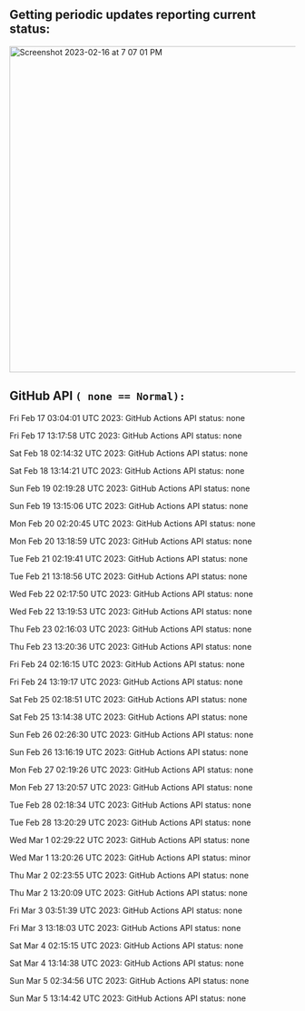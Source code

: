 
## Getting periodic updates reporting current status:
<img width="575" alt="Screenshot 2023-02-16 at 7 07 01 PM" src="https://user-images.githubusercontent.com/31228460/219539578-f880fea9-7a9d-4f7d-a7e2-5ce3d90ab466.png">

## GitHub API `( none == Normal):`

Fri Feb 17 03:04:01 UTC 2023: GitHub Actions API status: none

Fri Feb 17 13:17:58 UTC 2023: GitHub Actions API status: none

Sat Feb 18 02:14:32 UTC 2023: GitHub Actions API status: none

Sat Feb 18 13:14:21 UTC 2023: GitHub Actions API status: none

Sun Feb 19 02:19:28 UTC 2023: GitHub Actions API status: none

Sun Feb 19 13:15:06 UTC 2023: GitHub Actions API status: none

Mon Feb 20 02:20:45 UTC 2023: GitHub Actions API status: none

Mon Feb 20 13:18:59 UTC 2023: GitHub Actions API status: none

Tue Feb 21 02:19:41 UTC 2023: GitHub Actions API status: none

Tue Feb 21 13:18:56 UTC 2023: GitHub Actions API status: none

Wed Feb 22 02:17:50 UTC 2023: GitHub Actions API status: none

Wed Feb 22 13:19:53 UTC 2023: GitHub Actions API status: none

Thu Feb 23 02:16:03 UTC 2023: GitHub Actions API status: none

Thu Feb 23 13:20:36 UTC 2023: GitHub Actions API status: none

Fri Feb 24 02:16:15 UTC 2023: GitHub Actions API status: none

Fri Feb 24 13:19:17 UTC 2023: GitHub Actions API status: none

Sat Feb 25 02:18:51 UTC 2023: GitHub Actions API status: none

Sat Feb 25 13:14:38 UTC 2023: GitHub Actions API status: none

Sun Feb 26 02:26:30 UTC 2023: GitHub Actions API status: none

Sun Feb 26 13:16:19 UTC 2023: GitHub Actions API status: none

Mon Feb 27 02:19:26 UTC 2023: GitHub Actions API status: none

Mon Feb 27 13:20:57 UTC 2023: GitHub Actions API status: none

Tue Feb 28 02:18:34 UTC 2023: GitHub Actions API status: none

Tue Feb 28 13:20:29 UTC 2023: GitHub Actions API status: none

Wed Mar  1 02:29:22 UTC 2023: GitHub Actions API status: none

Wed Mar  1 13:20:26 UTC 2023: GitHub Actions API status: minor

Thu Mar  2 02:23:55 UTC 2023: GitHub Actions API status: none

Thu Mar  2 13:20:09 UTC 2023: GitHub Actions API status: none

Fri Mar  3 03:51:39 UTC 2023: GitHub Actions API status: none

Fri Mar  3 13:18:03 UTC 2023: GitHub Actions API status: none

Sat Mar  4 02:15:15 UTC 2023: GitHub Actions API status: none

Sat Mar  4 13:14:38 UTC 2023: GitHub Actions API status: none

Sun Mar  5 02:34:56 UTC 2023: GitHub Actions API status: none

Sun Mar  5 13:14:42 UTC 2023: GitHub Actions API status: none
